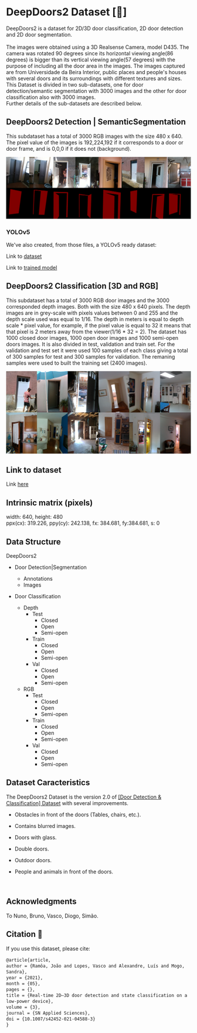 # DeepDoors2  Dataset  [:door:]
DeepDoors2 is a dataset for 2D/3D door classification, 2D door detection and 2D door segmentation. <br/> <br/>
The images were obtained using a 3D Realsense Camera, model D435. The camera was rotated 90 degrees since its horizontal viewing angle(86 degrees) is bigger than its vertical viewing angle(57 degrees) with the purpose of including all the door area in the images.
The images captured are from Universidade da Beira Interior, public places and people's houses with several doors and its surroundings with different textures and sizes. This Dataset is divided in two sub-datasets, one for door detection/semantic segmentation with 3000 images and the other for door classification also with 3000 images. \
Further details of the sub-datasets are described below.


## DeepDoors2 Detection | SemanticSegmentation
This subdataset has a total of 3000 RGB images with the size 480 x 640. The pixel value of the images is 192,224,192 if it corresponds to a door or door frame, and is 0,0,0 if it does not (background). 

![Samples for door detection dataset](doors2.jpg)

### YOLOv5

We've also created, from those files, a YOLOv5 ready dataset:

Link to [dataset](https://drive.google.com/drive/folders/1mspgUmxMlam1FVUizl0-QNH_L_XF_Ajh?usp=sharing)

Link to [trained model](https://drive.google.com/drive/folders/1CGi2c8TAJiBLw5EPvWOZITu_HNSQkO84?usp=sharing)

## DeepDoors2 Classification [3D and RGB]
This subdataset has a total of 3000 RGB door images and the 3000 corresponded depth images.
Both with the size 480 x 640 pixels. The depth images are in grey-scale with pixels values between 0 and 255 and the depth scale used was equal to 1/16. The depth in meters is equal to depth scale * pixel value, for example, if the pixel value is equal to 32 it means that that pixel is 2 meters away from the viewer(1/16 * 32 = 2). 
The dataset has 1000 closed door images, 1000 open door images and 1000 semi-open doors images. It is also divided in test, validation and train set. For the validation and test set it were used 100 samples of each class giving a total of 300 samples for test and 300 samples for validation. The remaning samples were used to built the training set (2400 images).

![Samples for door classification dataset](doors1.jpg)

## Link to dataset
Link [here](https://drive.google.com/drive/folders/1SxVKeJ9RBcoJXHSHw-LWaLGG07BZT-b5?usp=sharing)


## Intrinsic matrix (pixels)
width: 640, height: 480 \
ppx(cx): 319.226, ppy(cy): 242.138, fx: 384.681, fy:384.681, s: 0


## Data Structure
DeepDoors2
* Door Detection|Segmentation
  * Annotations
  * Images

* Door Classification
  * Depth
    * Test
      * Closed
      * Open
      * Semi-open
    * Train
      * Closed
      * Open
      * Semi-open
    * Val
      * Closed
      * Open
      * Semi-open
  * RGB
    * Test
      * Closed
      * Open
      * Semi-open
    * Train
      * Closed
      * Open
      * Semi-open
    * Val
      * Closed
      * Open
      * Semi-open   
      
 ## Dataset Caracteristics

 The DeepDoors2 Dataset is the version 2.0 of [[Door Detection & Classification] Dataset](https://github.com/gasparramoa/DoorDetect-Class-Dataset) with several improvements.
 * Obstacles in front of the doors (Tables, chairs, etc.).
 * Contains blurred images.
 * Doors with glass.
 * Double doors.
 * Outdoor doors.
 * People and animals in front of the doors.

   ​    
 ## Acknowledgments      

 To Nuno, Bruno, Vasco, Diogo, Simão.      
       
 ## Citation :page_with_curl:
 If you use this dataset, please cite:
```
@article{article,
author = {Ramôa, João and Lopes, Vasco and Alexandre, Luís and Mogo, Sandra},
year = {2021},
month = {05},
pages = {},
title = {Real-time 2D–3D door detection and state classification on a low-power device},
volume = {3},
journal = {SN Applied Sciences},
doi = {10.1007/s42452-021-04588-3}
}
```
